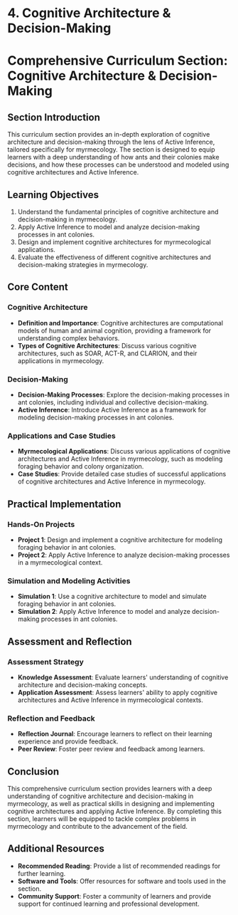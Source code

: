 # 4. Cognitive Architecture & Decision-Making

# Comprehensive Curriculum Section: Cognitive Architecture & Decision-Making

## Section Introduction

This curriculum section provides an in-depth exploration of cognitive architecture and decision-making through the lens of Active Inference, tailored specifically for myrmecology. The section is designed to equip learners with a deep understanding of how ants and their colonies make decisions, and how these processes can be understood and modeled using cognitive architectures and Active Inference.

## Learning Objectives

1. Understand the fundamental principles of cognitive architecture and decision-making in myrmecology.
2. Apply Active Inference to model and analyze decision-making processes in ant colonies.
3. Design and implement cognitive architectures for myrmecological applications.
4. Evaluate the effectiveness of different cognitive architectures and decision-making strategies in myrmecology.

## Core Content

### Cognitive Architecture

* **Definition and Importance**: Cognitive architectures are computational models of human and animal cognition, providing a framework for understanding complex behaviors.
* **Types of Cognitive Architectures**: Discuss various cognitive architectures, such as SOAR, ACT-R, and CLARION, and their applications in myrmecology.

### Decision-Making

* **Decision-Making Processes**: Explore the decision-making processes in ant colonies, including individual and collective decision-making.
* **Active Inference**: Introduce Active Inference as a framework for modeling decision-making processes in ant colonies.

### Applications and Case Studies

* **Myrmecological Applications**: Discuss various applications of cognitive architectures and Active Inference in myrmecology, such as modeling foraging behavior and colony organization.
* **Case Studies**: Provide detailed case studies of successful applications of cognitive architectures and Active Inference in myrmecology.

## Practical Implementation

### Hands-On Projects

* **Project 1**: Design and implement a cognitive architecture for modeling foraging behavior in ant colonies.
* **Project 2**: Apply Active Inference to analyze decision-making processes in a myrmecological context.

### Simulation and Modeling Activities

* **Simulation 1**: Use a cognitive architecture to model and simulate foraging behavior in ant colonies.
* **Simulation 2**: Apply Active Inference to model and analyze decision-making processes in ant colonies.

## Assessment and Reflection

### Assessment Strategy

* **Knowledge Assessment**: Evaluate learners' understanding of cognitive architecture and decision-making concepts.
* **Application Assessment**: Assess learners' ability to apply cognitive architectures and Active Inference in myrmecological contexts.

### Reflection and Feedback

* **Reflection Journal**: Encourage learners to reflect on their learning experience and provide feedback.
* **Peer Review**: Foster peer review and feedback among learners.

## Conclusion

This comprehensive curriculum section provides learners with a deep understanding of cognitive architecture and decision-making in myrmecology, as well as practical skills in designing and implementing cognitive architectures and applying Active Inference. By completing this section, learners will be equipped to tackle complex problems in myrmecology and contribute to the advancement of the field.

## Additional Resources

* **Recommended Reading**: Provide a list of recommended readings for further learning.
* **Software and Tools**: Offer resources for software and tools used in the section.
* **Community Support**: Foster a community of learners and provide support for continued learning and professional development.